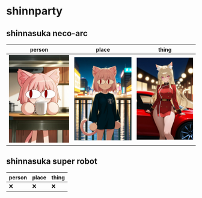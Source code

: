 # shinnparty

## shinnasuka neco-arc
| person | place | thing |
| --- | --- | --- |
| ![shinnasuka neco-arc person preview](/images/shinnasuka_neco_arc_person.webp?raw=true) | ![shinnasuka neco-arc place preview](/images/shinnasuka_neco_arc_place.webp?raw=true) | ![shinnasuka neco-arc thing preview](/images/shinnasuka_neco_arc_thing.webp?raw=true) |

## shinnasuka super robot
| person | place | thing |
| --- | --- | --- |
| ❌ | ❌ | ❌ |

